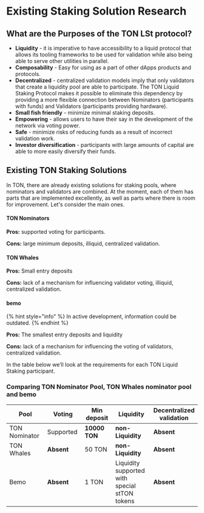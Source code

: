 # Existing Staking Solution Research

## What are the Purposes of the TON LSt protocol?

* **Liquidity** - it is imperative to have accessibility to a liquid protocol that allows its tooling frameworks to be used for validation while also being able to serve other utilities in parallel.
* **Composability** - Easy for using as a part of other dApps products and protocols.
* **Decentralized** - centralized validation models imply that only validators that create a liquidity pool are able to participate. The TON Liquid Staking Protocol makes it possible to eliminate this dependency by providing a more flexible connection between Nominators (participants with funds) and Validators (participants providing hardware).
* **Small fish friendly** - minimize minimal staking deposits.
* **Empowering** - allows users to have their say in the development of the network via voting power.
* **Safe** - minimize risks of reducing funds as a result of incorrect validation work.
* **Investor diversification** - participants with large amounts of capital are able to more easily diversify their funds.

## Existing TON Staking Solutions

In TON, there are already existing solutions for staking pools, where nominators and validators are combined. At the moment, each of them has parts that are implemented excellently, as well as parts where there is room for improvement. Let's consider the main ones.

#### TON Nominators

**Pros:** supported voting for participants.&#x20;

**Cons:** large minimum deposits, illiquid, centralized validation.

#### TON Whales

**Pros:** Small entry deposits&#x20;

**Cons:** lack of a mechanism for influencing validator voting, illiquid, centralized validation.

#### bemo

{% hint style="info" %}
In active development, information could be outdated.
{% endhint %}

**Pros:** The smallest entry deposits and liquidity&#x20;

**Cons:** lack of a mechanism for influencing the voting of validators, centralized validation.



In the table below we’ll look at the requirements for each TON Liquid Staking participant.

### Comparing TON Nominator Pool, TON Whales nominator pool and bemo

<table><thead><tr><th width="133">Pool</th><th width="115">Voting</th><th width="123">Min deposit</th><th width="149">Liquidity</th><th>Decentralized  validation</th></tr></thead><tbody><tr><td>TON Nominator</td><td>Supported </td><td><strong>10000 TON</strong></td><td><strong>non-Liquidity</strong></td><td><strong>Absent</strong></td></tr><tr><td>TON Whales</td><td><strong>Absent</strong></td><td>50 TON</td><td><strong>non-Liquidity</strong></td><td><strong>Absent</strong></td></tr><tr><td>Bemo</td><td><strong>Absent</strong></td><td>1 TON</td><td>Liquidity supported with special stTON tokens</td><td><strong>Absent</strong></td></tr></tbody></table>

##
